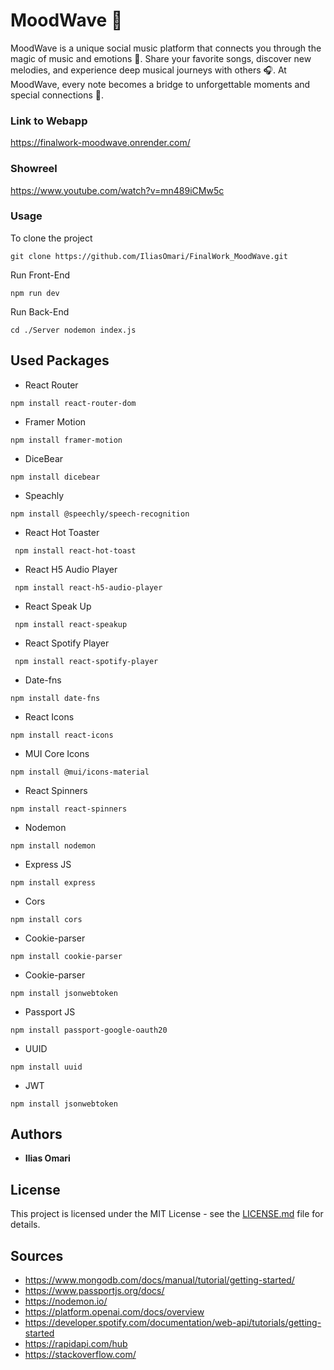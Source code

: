 # MoodWave 📱

MoodWave is a unique social music platform that connects you through the magic of music and emotions 🎵. Share your favorite songs, discover new melodies, and experience deep musical journeys with others 🎧. At MoodWave, every note becomes a bridge to unforgettable moments and special connections 🌟.

### Link to Webapp

https://finalwork-moodwave.onrender.com/

### Showreel

https://www.youtube.com/watch?v=mn489iCMw5c

### Usage

To clone the project

```shell
git clone https://github.com/IliasOmari/FinalWork_MoodWave.git
```

Run Front-End

```shell
npm run dev
```

Run Back-End

```shell
cd ./Server nodemon index.js
```


## Used Packages

- React Router

```shell
npm install react-router-dom
```

- Framer Motion

```shell
npm install framer-motion
```

- DiceBear

```shell
npm install dicebear
```

- Speachly

```shell
npm install @speechly/speech-recognition
```

- React Hot Toaster

```shell
 npm install react-hot-toast
```

- React H5 Audio Player

```shell
 npm install react-h5-audio-player
```

- React Speak Up

```shell
 npm install react-speakup
```

- React Spotify Player

```shell
 npm install react-spotify-player
```

- Date-fns

```shell
npm install date-fns
```

- React Icons

```shell
npm install react-icons
```

- MUI Core Icons

```shell
npm install @mui/icons-material
```

- React Spinners

```shell
npm install react-spinners
```

- Nodemon

```shell
npm install nodemon
```

- Express JS

```shell
npm install express
```

- Cors

```shell
npm install cors
```

- Cookie-parser

```shell
npm install cookie-parser
```

- Cookie-parser

```shell
npm install jsonwebtoken
```

- Passport JS

```shell
npm install passport-google-oauth20
```

- UUID

```shell
npm install uuid
```

- JWT

```shell
npm install jsonwebtoken
```

## Authors

- **Ilias Omari**

## License

This project is licensed under the MIT License - see the [LICENSE.md](LICENSE.md) file for details.

## Sources

- https://www.mongodb.com/docs/manual/tutorial/getting-started/
- https://www.passportjs.org/docs/
- https://nodemon.io/
- https://platform.openai.com/docs/overview
- https://developer.spotify.com/documentation/web-api/tutorials/getting-started 
- https://rapidapi.com/hub
- https://stackoverflow.com/
  
